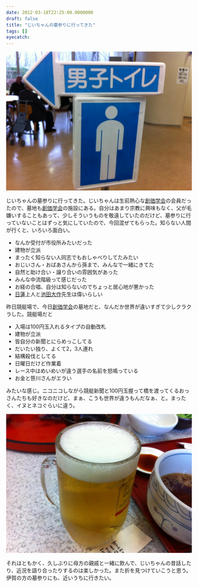 ```yaml
---
date: 2012-03-18T22:25:09.0000000
draft: false
title: "じいちゃんの墓参りに行ってきた"
tags: []
eyecatch: 
---
```

<p><img src="20120318104911.jpg" alt="f:id:daruyanagi:20120318104911j:plain" title="f:id:daruyanagi:20120318104911j:plain" class="hatena-fotolife"></p><p>じいちゃんの墓参りに行ってきた。じいちゃんは生前熱心な<a class="keyword" href="http://d.hatena.ne.jp/keyword/%C1%CF%B2%C1%B3%D8%B2%F1">創価学会</a>の会員だったので、墓地も<a class="keyword" href="http://d.hatena.ne.jp/keyword/%C1%CF%B2%C1%B3%D8%B2%F1">創価学会</a>の施設にある。自分はあまり宗教に興味もなく、父が毛嫌いすることもあって、少しそういうものを敬遠していたのだけど、墓参りに行っていないことはずっと気にしていたので、今回混ぜてもらった。知らない人間が行くと、いろいろ面白い。</p>

<ul>
<li>なんか受付が市役所みたいだった</li>
<li>建物が立派</li>
<li>まったく知らない人同志でもおしゃべりしてたみたい</li>
<li>おじいさん・おばあさんから孫まで、みんなで一緒にきてた</li>
<li>自然と助け合い・譲り合いの雰囲気があった</li>
<li>みんな中流階級って感じだった</li>
<li>お経の合唱、自分は知らないのでちょっと居心地が悪かった</li>
<li><a class="keyword" href="http://d.hatena.ne.jp/keyword/%C6%FC%CF%A1">日蓮</a>上人と<a class="keyword" href="http://d.hatena.ne.jp/keyword/%C3%D3%C5%C4%C2%E7%BA%EE">池田大作</a>先生は偉いらしい</li>
</ul><p>昨日競艇場で、今日<a class="keyword" href="http://d.hatena.ne.jp/keyword/%C1%CF%B2%C1%B3%D8%B2%F1">創価学会</a>の墓地だと、なんだか世界が違いすぎて少しクラクラした。競艇場だと</p>

<ul>
<li>入場は100円玉入れるタイプの自動改札</li>
<li>建物が立派</li>
<li>皆自分の新聞とにらめっこしてる</li>
<li>だいたい独り、よくて2，3人連れ</li>
<li>結構殺伐としてる</li>
<li>日曜日だけど作業着</li>
<li>レース中はめいめいが違う選手の名前を怒鳴っている</li>
<li>お金と笹川さんがエラい</li>
</ul><p>みたいな感じ。ニコニコしながら競艇新聞と100円玉握って橋を渡ってくるおっさんたちも好きなのだけど、まぁ、こうも世界が違うもんだなぁ、と。まったく、イヌとネコぐらいに違う。</p><p><img src="20120318133324.jpg" alt="f:id:daruyanagi:20120318133324j:plain" title="f:id:daruyanagi:20120318133324j:plain" class="hatena-fotolife"></p><p>それはともかく、久しぶりに母方の親戚と一緒に飲んで、じいちゃんの昔話したり、近況を語り合ったりするのは楽しかった。また折を見つけていこうと思う。伊賀の方の墓参りにも、近いうちに行きたい。</p>
